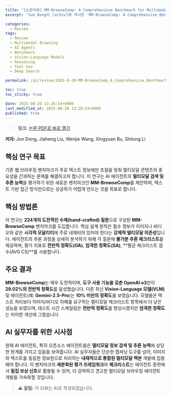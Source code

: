 ```yaml
---
title: "[논문리뷰] MM-BrowseComp: A Comprehensive Benchmark for Multimodal Browsing Agents"
excerpt: "Jun Dong이 [arXiv]에 게시한 'MM-BrowseComp: A Comprehensive Benchmark for Multimodal Browsing Agents' 논문에 대한 자세한 리뷰입니다."

categories:
  - Review
tags:
  - Review
  - Multimodal Browsing
  - AI Agents
  - Benchmark
  - Vision-Language Models
  - Reasoning
  - Tool Use
  - Deep Search

permalink: /ai/review/2025-8-20-MM-BrowseComp_A_Comprehensive_Benchmark_for_Multimodal_Browsing_Agents/

toc: true
toc_sticky: true

date: 2025-08-20 13:26:54+0900
last_modified_at: 2025-08-20 13:26:54+0900
published: true
---
```

> **링크:** [논문 PDF로 바로 열기](https://arxiv.org/abs/2508.13186)

**저자:** Jun Dong, Jiaheng Liu, Wenjie Wang, Xingyuan Bu, Shilong Li



## 핵심 연구 목표
기존 웹 브라우징 벤치마크가 주로 텍스트 정보에만 초점을 맞춰 멀티모달 콘텐츠의 중요성을 간과하는 문제를 해결하고자 합니다. 이 연구는 AI 에이전트의 **멀티모달 검색 및 추론 능력**을 평가하기 위한 새로운 벤치마크인 **MM-BrowseComp**를 제안하여, 텍스트 기반 접근 방식만으로는 성공하기 어렵게 만드는 것을 목표로 합니다.

## 핵심 방법론
이 연구는 **224개의 도전적인 수제(hand-crafted) 질문**으로 구성된 **MM-BrowseComp** 벤치마크를 도입합니다. 핵심 설계 원칙은 필수 정보가 이미지나 비디오와 같은 **시각적 모달리티**에 주로 내재되어 있어야 한다는 **강제적 멀티모달 의존성**입니다. 에이전트의 추론 과정을 상세히 분석하기 위해 각 질문에 **불가분 추론 체크리스트**를 제공하며, 평가 지표로 **전반적 정확도(OA)**, **엄격한 정확도(SA)**, **평균 체크리스트 점수(AVG CS)**를 사용합니다.

## 주요 결과
**MM-BrowseComp**는 매우 도전적이며, **도구 사용 기능을 갖춘 OpenAI o3**만이 **29.02%의 전반적 정확도**를 달성했습니다. 다른 최신 **Vision-Language 모델(VLM)** 및 에이전트(예: **Gemini-2.5-Pro**)는 **10% 미만의 정확도**를 보였습니다. 모델들은 텍스트 처리보다 이미지/비디오 이해를 요구하는 멀티모달 체크리스트 항목에서 더 낮은 성능을 보였으며, 테스트 시간 스케일링은 **전반적 정확도**를 향상시켰지만 **엄격한 정확도**는 미미한 개선에 그쳤습니다.

## AI 실무자를 위한 시사점
현재 AI 에이전트, 특히 오픈소스 에이전트들은 **멀티모달 정보 검색 및 추론 능력**에 상당한 한계를 가지고 있음을 보여줍니다. AI 실무자들은 단순한 캡셔닝 도구를 넘어, 이미지와 텍스트를 동등한 정보원으로 처리하는 **내재적으로 통합된 멀티모달 백본** 개발에 집중해야 합니다. 이 벤치마크의 **세분화된 평가 프레임워크**와 **체크리스트**는 에이전트 훈련에서 **밀집 보상 신호**로 활용될 수 있어, 더 강력하고 견고한 멀티모달 브라우징 에이전트 개발을 가속화할 것입니다.

> ⚠️ **알림:** 이 리뷰는 AI로 작성되었습니다.